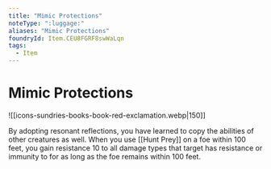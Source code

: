 ```yaml
---
title: "Mimic Protections"
noteType: ":luggage:"
aliases: "Mimic Protections"
foundryId: Item.CEU8FGRF8swWaLqn
tags:
  - Item
---
```


# Mimic Protections
![[icons-sundries-books-book-red-exclamation.webp|150]]

By adopting resonant reflections, you have learned to copy the abilities of other creatures as well. When you use [[Hunt Prey]] on a foe within 100 feet, you gain resistance 10 to all damage types that target has resistance or immunity to for as long as the foe remains within 100 feet.
